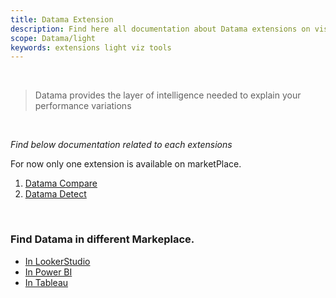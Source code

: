 ```yaml
---
title: Datama Extension
description: Find here all documentation about Datama extensions on visualization tools
scope: Datama/light
keywords: extensions light viz tools
---
```


<br/>

> Datama provides the layer of intelligence needed to explain your performance variations

<br/>

_Find below documentation related to each extensions_

For now only one extension is available on marketPlace. 


1. [Datama Compare]({{site.url}}/{{site.baseurl}}/extensions/datama-compare/introduction.html)
2. [Datama Detect]({{site.url}}/{{site.baseurl}}/extensions/datama-detect/introduction.html)

<br/>

### Find Datama in different Markeplace.
- [In LookerStudio]({{site.url}}/{{site.baseurl}}/extensions/how-to-use/looker-studio.html)
- [In Power BI]({{site.url}}/{{site.baseurl}}/extensions/how-to-use/power_bi.html)
- [In Tableau]({{site.url}}/{{site.baseurl}}/extensions/how-to-use/tableau.html)
